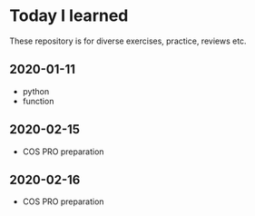 # Today I learned
These repository is for diverse exercises, practice, reviews etc.

## 2020-01-11
- python
- function

## 2020-02-15
- COS PRO preparation

## 2020-02-16
- COS PRO preparation








